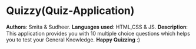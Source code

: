 # Quizzy(Quiz-Application)
𝐀𝐮𝐭𝐡𝐨𝐫𝐬:
  Smita & Sudheer.
𝐋𝐚𝐧𝐠𝐮𝐚𝐠𝐞𝐬 𝐮𝐬𝐞𝐝:
  HTML,CSS & JS.
𝐃𝐞𝐬𝐜𝐫𝐢𝐩𝐭𝐢𝐨𝐧:
  This application provides you with 10 multiple choice questions which helps you to test your General Knowledge.
                                                                                                𝐇𝐚𝐩𝐩𝐲 𝐐𝐮𝐢𝐳𝐳𝐢𝐧𝐠 :)
